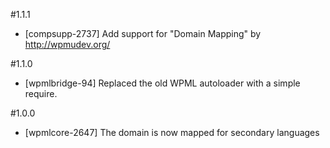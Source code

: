 #1.1.1

* [compsupp-2737] Add support for "Domain Mapping" by http://wpmudev.org/

#1.1.0

* [wpmlbridge-94] Replaced the old WPML autoloader with a simple require.

#1.0.0

* [wpmlcore-2647] The domain is now mapped for secondary languages
